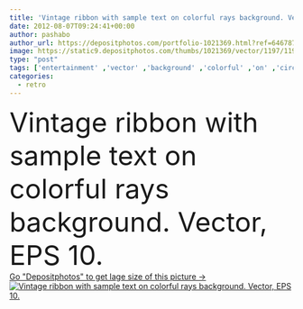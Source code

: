 ```yaml
---
title: 'Vintage ribbon with sample text on colorful rays background. Vector, EPS 10.'
date: 2012-08-07T09:24:41+00:00
author: pashabo
author_url: https://depositphotos.com/portfolio-1021369.html?ref=64678756
image: https://static9.depositphotos.com/thumbs/1021369/vector/1197/11979063/api_thumb_450.jpg?forcejpeg=true
type: "post"
tags: ['entertainment' ,'vector' ,'background' ,'colorful' ,'on' ,'circle' ,'element' ,'design' ,'ribbon' ,'business' ,'sign' ,'store' ,'label' ,'tag' ,'texture' ,'best' ,'wooden' ,'board' ,'pattern' ,'line' ,'card' ,'frame' ,'grunge' ,'old' ,'retro' ,'rustic' ,'vintage' ,'rainbow' ,'symbol' ,'message' ,'promotion' ,'text' ,'with' ,'rays' ,'sunburst' ,'aged' ,'wallpaper' ,'drawing' ,'tape' ,'template' ,'sample' ,'dirty' ,'timber' ,'plank' ,'badge' ,'quality' ,'sunrays' ,'used' ,'faded' ,'poster' ]
categories: 
  - retro
---
```

<div aling="center">
            <font size="60"> Vintage ribbon with sample text on colorful rays background. Vector, EPS 10.</font>   
</div>
<div>
    <a href='https://static9.depositphotos.com/thumbs/1021369/vector/1197/11979063/api_thumb_450.jpg?forcejpeg=true?ref=64678756' target=_blank > Go "Depositphotos" to get lage size of this picture ->
        <img href='https://static9.depositphotos.com/thumbs/1021369/vector/1197/11979063/api_thumb_450.jpg?forcejpeg=true?ref=64678756' src='https://static9.depositphotos.com/1021369/1197/v/950/depositphotos_11979063-stock-illustration-vintage-ribbon-with-sample-text.jpg?forcejpeg=true' alt='Vintage ribbon with sample text on colorful rays background. Vector, EPS 10.' >
    </a>
</div>
